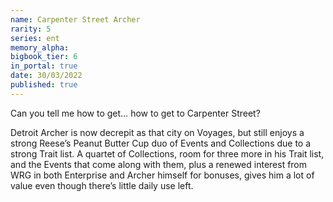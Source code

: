 ```yaml
---
name: Carpenter Street Archer
rarity: 5
series: ent
memory_alpha:
bigbook_tier: 6
in_portal: true
date: 30/03/2022
published: true
---
```


Can you tell me how to get… how to get to Carpenter Street?

Detroit Archer is now decrepit as that city on Voyages, but still enjoys a strong Reese’s Peanut Butter Cup duo of Events and Collections due to a strong Trait list. A quartet of Collections, room for three more in his Trait list, and the Events that come along with them, plus a renewed interest from WRG in both Enterprise and Archer himself for bonuses, gives him a lot of value even though there’s little daily use left.
